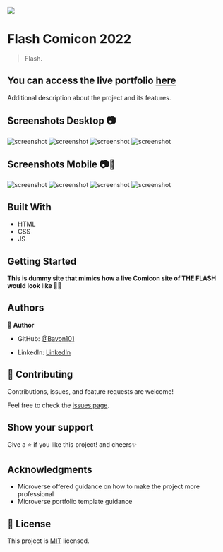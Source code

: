 ![](https://img.shields.io/badge/Microverse-blueviolet)

# Flash Comicon 2022

> Flash.
<!-- ![screenshot](./hello_microverse.png) -->

## You can access the live portfolio [here](https://bavon101.github.io/flash_comicon/)

Additional description about the project and its features.
## Screenshots Desktop 📷
![screenshot](./src/screenshots/home_1_0.PNG)
![screenshot](./src/screenshots/home_1_1.PNG)
![screenshot](./src/screenshots/about_1_0.PNG)
![screenshot](./src/screenshots/about_1_1.PNG)

## Screenshots Mobile 📷📲
![screenshot](./src/screenshots/home_0_0.PNG)
![screenshot](./src/screenshots/home_0_1.PNG)
![screenshot](./src/screenshots/about_0_0.PNG)
![screenshot](./src/screenshots/about_0_1.PNG)
## Built With

- HTML
- CSS
- JS



<!-- ## Live Demo -->

<!-- [Live Demo Link](https://livedemo.com) -->


## Getting Started

**This is dummy site that mimics how a live Comicon site of THE FLASH would look like 🐱‍🏍**



<!-- To get a local copy up and running follow these simple example steps.

### Prerequisites

### Setup

### Install

### Usage

### Run tests

### Deployment -->



## Authors

👤 **Author**

- GitHub: [@Bavon101](https://github.com/Bavon101)
<!-- - Twitter: [@twitterhandle](https://twitter.com/twitterhandle) -->
- LinkedIn: [LinkedIn](https://www.linkedin.com/in/akumu-bavon-335416193/)



## 🤝 Contributing

Contributions, issues, and feature requests are welcome!

Feel free to check the [issues page](../../issues/).

## Show your support

Give a ⭐️ if you like this project! and cheers✨

## Acknowledgments

- Microverse offered guidance on how to make the project more professional
- Microverse portfolio template guidance


## 📝 License

This project is [MIT](./MIT.md) licensed.